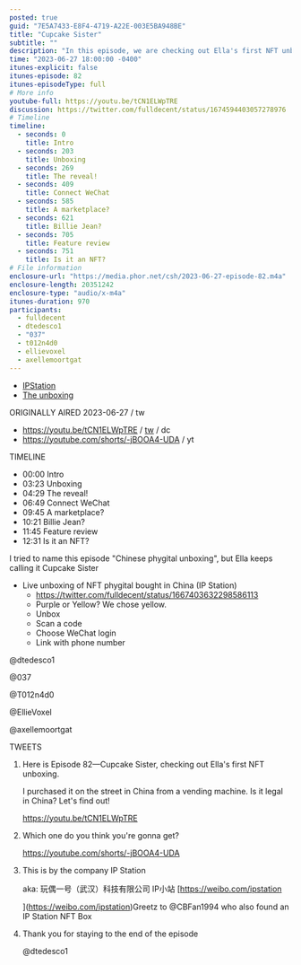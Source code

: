 ```yaml
---
posted: true
guid: "7E5A7433-E8F4-4719-A22E-003E5BA948BE"
title: "Cupcake Sister"
subtitle: ""
description: "In this episode, we are checking out Ella's first NFT unboxing. She purchased it on the street in China from a vending machine. Is it legal in China? Let's find out! Which one do you think you''ll get?"
time: "2023-06-27 18:00:00 -0400"
itunes-explicit: false
itunes-episode: 82
itunes-episodeType: full
# More info
youtube-full: https://youtu.be/tCN1ELWpTRE
discussion: https://twitter.com/fulldecent/status/1674594403057278976
# Timeline
timeline:
  - seconds: 0
    title: Intro
  - seconds: 203
    title: Unboxing
  - seconds: 269
    title: The reveal!
  - seconds: 409
    title: Connect WeChat
  - seconds: 585
    title: A marketplace?
  - seconds: 621
    title: Billie Jean?
  - seconds: 705
    title: Feature review
  - seconds: 751
    title: Is it an NFT?
# File information
enclosure-url: "https://media.phor.net/csh/2023-06-27-episode-82.m4a"
enclosure-length: 20351242
enclosure-type: "audio/x-m4a"
itunes-duration: 970
participants:
  - fulldecent
  - dtedesco1
  - "037"
  - t012n4d0
  - ellievoxel
  - axellemoortgat
---
```


- [IPStation](https://weibo.com/ipstation)
- [The unboxing](https://twitter.com/fulldecent/status/1667403632298586113)

<!--end of quick notes-->

ORIGINALLY AIRED 2023-06-27 / tw

- https://youtu.be/tCN1ELWpTRE / [tw](https://twitter.com/fulldecent/status/1674594403057278976) / dc
- https://youtube.com/shorts/-jBOOA4-UDA / yt

TIMELINE

- 00:00 Intro
- 03:23 Unboxing
- 04:29 The reveal!
- 06:49 Connect WeChat
- 09:45 A marketplace?
- 10:21 Billie Jean?
- 11:45 Feature review
- 12:31 Is it an NFT?

I tried to name this episode "Chinese phygital unboxing", but Ella keeps calling it Cupcake Sister

- Live unboxing of NFT phygital bought in China (IP Station)
  - https://twitter.com/fulldecent/status/1667403632298586113
  - Purple or Yellow? We chose yellow.
  - Unbox
  - Scan a code
  - Choose WeChat login
  - Link with phone number

@dtedesco1

@037

@T012n4d0

@EllieVoxel

@axellemoortgat

TWEETS

1. Here is Episode 82—Cupcake Sister, checking out Ella's first NFT unboxing.

   I purchased it on the street in China from a vending machine. Is it legal in China? Let's find out!

   https://youtu.be/tCN1ELWpTRE

2. Which one do you think you're gonna get?

   https://youtube.com/shorts/-jBOOA4-UDA 

3. This is by the company IP Station

   aka:
   玩偶一号（武汉）科技有限公司
   IP小站
   [https://weibo.com/ipstation

   ](https://weibo.com/ipstation)Greetz to @CBFan1994 who also found an IP Station NFT Box

4. Thank you for staying to the end of the episode

   @dtedesco1